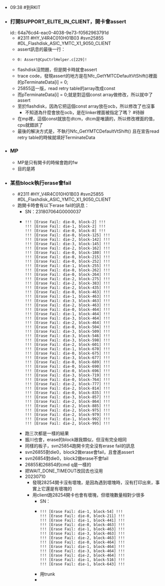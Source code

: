 - 09:38 #到RKIT
- ### 打開SUPPORT_ELITE_IN_CLIENT，開卡會assert
  id:: 64a76cd4-eac0-4038-9e73-f0562963791d
	- #2311 #HY_V4R4C010H01B03 #svn25855 #DL_Flashdisk_ASIC_YMTC_X1_9050_CLIENT
	- assert訊息的最後一行：
	- ```
	  0: Assert@CpuCtrlHelper.c[229]!
	  ```
	- flashdisk沒問題，但是開卡時就會assert
	- trace code，發現assert的地方是在Nfc_GetYMTCDefaultVtShift()裡面的pTerminateData[i] = 0;
	- 25855這一版，read retry table的array改成const
	- 而pTerminateData[i] = 0;就是對這個const array做修改，所以就中了assert
	- 至於flashdisk，因為它把這個const array放在ocb，所以修改了也沒事
		- 不知道為什麼會放在ocb，是在linker裡面被指定了嗎？ #待辦
	- 在mp裡，這個const就放在dtcm，dtcm是唯讀的，所以修改裡面的值，cpu就錯誤了
	- 最後的解決方式是，不執行Nfc_GetYMTCDefaultVtShift()
	  且在宣告read retry table的時候就填好TerminateData
- ### MP
	- MP是只有開卡的時候會跑的fw
	- 目的是將
- ### 某些block執行erase會fail
	- #2311 #HY_V4R4C010H01B03 #svn25855 #DL_Flashdisk_ASIC_YMTC_X1_9050_CLIENT
	- 跑開卡時會有以下erase fail的訊息：
		- SN：231807064G0000037
		- ```
		  !!! [Erase Fail: die-0, block-2] !!!
		  !!! [Erase Fail: die-1, block-2] !!!
		  !!! [Erase Fail: die-0, block-8] !!!
		  !!! [Erase Fail: die-0, block-125] !!!
		  !!! [Erase Fail: die-2, block-142] !!!
		  !!! [Erase Fail: die-3, block-145] !!!
		  !!! [Erase Fail: die-2, block-162] !!!
		  !!! [Erase Fail: die-0, block-180] !!!
		  !!! [Erase Fail: die-0, block-215] !!!
		  !!! [Erase Fail: die-0, block-252] !!!
		  !!! [Erase Fail: die-1, block-255] !!!
		  !!! [Erase Fail: die-0, block-262] !!!
		  !!! [Erase Fail: die-0, block-264] !!!
		  !!! [Erase Fail: die-2, block-275] !!!
		  !!! [Erase Fail: die-2, block-383] !!!
		  !!! [Erase Fail: die-2, block-435] !!!
		  !!! [Erase Fail: die-0, block-463] !!!
		  !!! [Erase Fail: die-1, block-463] !!!
		  !!! [Erase Fail: die-3, block-463] !!!
		  !!! [Erase Fail: die-2, block-463] !!!
		  !!! [Erase Fail: die-0, block-464] !!!
		  !!! [Erase Fail: die-1, block-464] !!!
		  !!! [Erase Fail: die-3, block-464] !!!
		  !!! [Erase Fail: die-2, block-464] !!!
		  !!! [Erase Fail: die-0, block-504] !!!
		  !!! [Erase Fail: die-3, block-509] !!!
		  !!! [Erase Fail: die-3, block-546] !!!
		  !!! [Erase Fail: die-3, block-598] !!!
		  !!! [Erase Fail: die-2, block-601] !!!
		  !!! [Erase Fail: die-1, block-670] !!!
		  !!! [Erase Fail: die-0, block-675] !!!
		  !!! [Erase Fail: die-3, block-677] !!!
		  !!! [Erase Fail: die-0, block-689] !!!
		  !!! [Erase Fail: die-0, block-690] !!!
		  !!! [Erase Fail: die-0, block-696] !!!
		  !!! [Erase Fail: die-3, block-719] !!!
		  !!! [Erase Fail: die-0, block-764] !!!
		  !!! [Erase Fail: die-2, block-777] !!!
		  !!! [Erase Fail: die-2, block-814] !!!
		  !!! [Erase Fail: die-0, block-835] !!!
		  !!! [Erase Fail: die-3, block-857] !!!
		  !!! [Erase Fail: die-2, block-864] !!!
		  !!! [Erase Fail: die-2, block-885] !!!
		  !!! [Erase Fail: die-2, block-975] !!!
		  !!! [Erase Fail: die-2, block-979] !!!
		  !!! [Erase Fail: die-1, block-992] !!!
		  !!! [Erase Fail: die-2, block-995] !!!
		  ```
		- 跑三次都是一樣的結果
		- 振川也會，erase的block跟我類似，但沒有完全相同
		- 同樣的板子，svn25854跑開卡完全沒有erase fail的訊息
		- svn26855對die0，block2做erase會fail，且會進assert
		- svn26854對die0，block2做erase不會fail
		- 26855和26854的cmd q是一樣的
		- 把WAIT_DONE_TIMEOUT改回去也沒用
		- 20230710
			- 發現28254開卡沒有壞塊，是因為遇到壞塊時，沒有打印出來，事實上它還是有壞塊的
			- 用client跑28254開卡也會有壞塊，但壞塊數量相對少很多
				- SN：
				- ```
				  !!! [Erase Fail: die-1, block-54] !!!
				  !!! [Erase Fail: die-0, block-211] !!!
				  !!! [Erase Fail: die-1, block-441] !!!
				  !!! [Erase Fail: die-0, block-463] !!!
				  !!! [Erase Fail: die-1, block-463] !!!
				  !!! [Erase Fail: die-3, block-463] !!!
				  !!! [Erase Fail: die-2, block-463] !!!
				  !!! [Erase Fail: die-0, block-464] !!!
				  !!! [Erase Fail: die-1, block-464] !!!
				  !!! [Erase Fail: die-3, block-464] !!!
				  !!! [Erase Fail: die-2, block-464] !!!
				  !!! [Erase Fail: die-1, block-516] !!!
				  !!! [Erase Fail: die-1, block-643] !!!
				  ```
				- 用trunk
				-